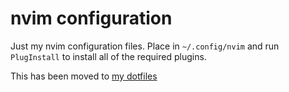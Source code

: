 # nvim configuration

Just my nvim configuration files. Place in `~/.config/nvim` and run
`PlugInstall` to install all of the required plugins.

This has been moved to [my dotfiles](https://github.com/nullishamy/dot.files)


